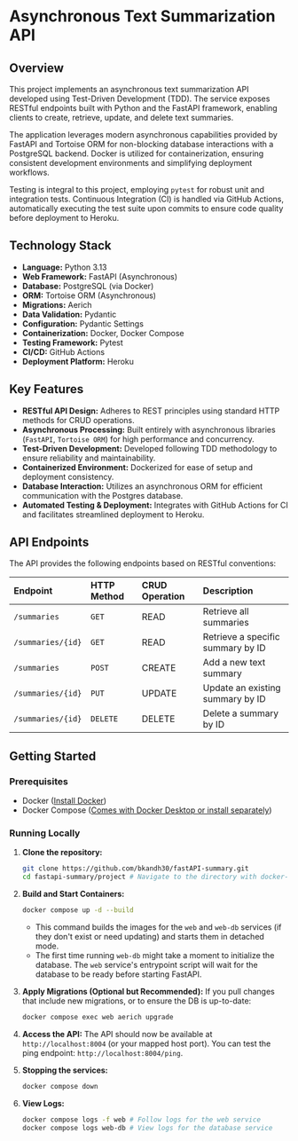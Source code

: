 # Asynchronous Text Summarization API

## Overview

This project implements an asynchronous text summarization API developed using Test-Driven Development (TDD). The service exposes RESTful endpoints built with Python and the FastAPI framework, enabling clients to create, retrieve, update, and delete text summaries.

The application leverages modern asynchronous capabilities provided by FastAPI and Tortoise ORM for non-blocking database interactions with a PostgreSQL backend. Docker is utilized for containerization, ensuring consistent development environments and simplifying deployment workflows.

Testing is integral to this project, employing `pytest` for robust unit and integration tests. Continuous Integration (CI) is handled via GitHub Actions, automatically executing the test suite upon commits to ensure code quality before deployment to Heroku.

## Technology Stack

- **Language:** Python 3.13
- **Web Framework:** FastAPI (Asynchronous)
- **Database:** PostgreSQL (via Docker)
- **ORM:** Tortoise ORM (Asynchronous)
- **Migrations:** Aerich
- **Data Validation:** Pydantic
- **Configuration:** Pydantic Settings
- **Containerization:** Docker, Docker Compose
- **Testing Framework:** Pytest
- **CI/CD:** GitHub Actions
- **Deployment Platform:** Heroku

## Key Features

- **RESTful API Design:** Adheres to REST principles using standard HTTP methods for CRUD operations.
- **Asynchronous Processing:** Built entirely with asynchronous libraries (`FastAPI`, `Tortoise ORM`) for high performance and concurrency.
- **Test-Driven Development:** Developed following TDD methodology to ensure reliability and maintainability.
- **Containerized Environment:** Dockerized for ease of setup and deployment consistency.
- **Database Interaction:** Utilizes an asynchronous ORM for efficient communication with the Postgres database.
- **Automated Testing & Deployment:** Integrates with GitHub Actions for CI and facilitates streamlined deployment to Heroku.

## API Endpoints

The API provides the following endpoints based on RESTful conventions:

| Endpoint          | HTTP Method | CRUD Operation | Description                       |
| :---------------- | :---------- | :------------- | :-------------------------------- |
| `/summaries`      | `GET`       | READ           | Retrieve all summaries            |
| `/summaries/{id}` | `GET`       | READ           | Retrieve a specific summary by ID |
| `/summaries`      | `POST`      | CREATE         | Add a new text summary            |
| `/summaries/{id}` | `PUT`       | UPDATE         | Update an existing summary by ID  |
| `/summaries/{id}` | `DELETE`    | DELETE         | Delete a summary by ID            |

## Getting Started

### Prerequisites

- Docker ([Install Docker](https://docs.docker.com/get-docker/))
- Docker Compose ([Comes with Docker Desktop or install separately](https://docs.docker.com/compose/install/))

### Running Locally

1.  **Clone the repository:**

    ```bash
    git clone https://github.com/bkandh30/fastAPI-summary.git
    cd fastapi-summary/project # Navigate to the directory with docker-compose.yml
    ```

2.  **Build and Start Containers:**

    ```bash
    docker compose up -d --build
    ```

    - This command builds the images for the `web` and `web-db` services (if they don't exist or need updating) and starts them in detached mode.
    - The first time running `web-db` might take a moment to initialize the database. The `web` service's entrypoint script will wait for the database to be ready before starting FastAPI.

3.  **Apply Migrations (Optional but Recommended):** If you pull changes that include new migrations, or to ensure the DB is up-to-date:

    ```bash
    docker compose exec web aerich upgrade
    ```

4.  **Access the API:** The API should now be available at `http://localhost:8004` (or your mapped host port). You can test the ping endpoint: `http://localhost:8004/ping`.

5.  **Stopping the services:**

    ```bash
    docker compose down
    ```

6.  **View Logs:**
    ```bash
    docker compose logs -f web # Follow logs for the web service
    docker compose logs web-db # View logs for the database service
    ```
